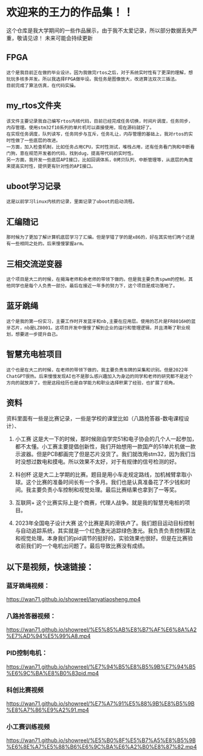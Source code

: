 # 欢迎来的王力的作品集！！

这个仓库是我大学期间的一些作品展示，由于我不太爱记录，所以部分数据丢失严重，敬请见谅！
未来可能会持续更新
## FPGA
    这个是我目前正在做的毕业设计。因为我做完rtos之后，对于系统实时性有了更深的理解，想玩玩多核多并发。所以我选择FPGA做毕设。我任务是图像放大，改进算法双次三插法。
    目前完成了算法仿真，在代码实操。
## my_rtos文件夹
    该文件主要记录我自己编写rtos内核代码，目前已经完成任务切换，时间片调度，任务同步，内存管理。使用stm32f10系列的单片机可以直接使用，现在源码就好了。
    在实现任务调度，队列读写，任务同步与互斥，任务礼让，内存管理的基础上，我对rtos的实时性做了一些底层的改进。
    一方面，加入检查机制，比如任务占用CPU，实时性测试，堆栈占用，还有任务看门狗和中断看门狗，意在规范开发者的代码，找到dug，提高带代码的实时性。
    另一方面，我开发一些底层API接口，比如回调体系，0拷贝队列，中断管理等，从底层的角度来提高实时性，提供更有针对性的API接口。
## uboot学习记录
    这是以前学习linux内核的记录，里面记录了uboot的启动流程。

## 汇编随记
    那时候为了更加了解计算机底层学习了汇编。但是学错了学的是x86的，好在其实他们两个还是有一些相同之处的。后来慢慢掌握arm。

## 三相交流逆变器
    这个项目是大二的时候，在揭海老师和余老师的带领下做的。但是我主要负责spwm的控制，其他同学也是每个人负责一部分。最后在接近一年多的努力下，这个项目是成功落地了。

## 蓝牙跳绳
    这个是我的第一份实习，主要工作时开发蓝牙和nb,主要在应用层。使用的芯片是FR8016H的蓝牙芯片，nb是LZ8001。这项目开发中慢慢了解到企业的运行和管理逻辑，并且清晰了职业规划，想要进一步提升自己。

## 智慧充电桩项目
    这个也是在大二的时候，在老师的带领下做的，我主要负责车牌的采集和识别。但是2022年ChatGPT很热。后来慢慢发现AI也不是那么感兴趣加入为身边的同学和老师的研究都不是这个方向的就放弃了。但是这段经历也是自学能力和职业选择积累了经验，也扩展了视角。

## 资料
资料里面有一些是比赛记录，一些是学校的课堂比如（八路抢答器-数电课程设计）、
1. 小工赛
   这是大一下的时候，那时候刚自学完51和电子协会的几个人一起参加，都不太懂。小工赛主要提倡创新性，我们开始想用一款国产的51单片机做一款示波器。但是PCB都画完了但是芯片没货了。我们就改用stm32，因为我们当时没想过数电和摸电。所以效果不太好，对于有规律的信号检测的好。

2. 科创杯
   这是大二上学期的比赛。题目是用小车走规定路线，加机械臂拿取小球。这个比赛的准备时间长有一个多月。我们也是认真准备花了不少钱和时间。我主要负责小车控制和视觉处理。最后比赛结果也拿到了一等奖。

3. 互联网+
    这个比赛实际上是个商赛，代理人战争。就是我的智慧充电桩的项目。

4. 2023年全国电子设计大赛
    这个比赛是真的滑铁卢了。我们题目运动目标控制与自动追踪系统，其实就是一个红色激光追踪绿色激光。我负责负责控制算法和视觉处理。本身我们的pid调节的挺好的，实验效果也很好。但是在比赛验收前我们的一个电机出问题了。最后导致比赛没有成绩。



## 以下是视频，快速链接：

### 蓝牙跳绳视频：
https://wan71.github.io/showreel/lanyatiaosheng.mp4
### 八路抢答器视频：
https://wan71.github.io/showreel/%E5%85%AB%E8%B7%AF%E6%8A%A2%E7%AD%94%E5%99%A8.mp4
### PID控制电机：
https://wan71.github.io/showreel/%E7%94%B5%E8%B5%9B%E7%94%B5%E6%9C%BA%E8%B0%83pid.mp4
### 科创比赛视频
https://wan71.github.io/showreel/%E7%A7%91%E5%88%9B%E8%B5%9B%E8%A7%86%E9%A2%91.mp4
### 小工赛训练视频
https://wan71.github.io/showreel/%E5%B0%8F%E5%B7%A5%E8%B5%9B%E6%8E%A7%E5%88%B6%E6%9C%BA%E6%A2%B0%E8%87%82.mp4